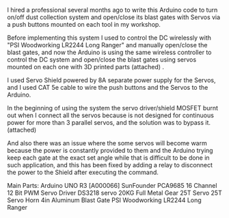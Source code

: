 I hired a professional several months ago to write this Arduino code to turn on/off dust collection system and open/close its blast gates
with Servos via a push buttons mounted on each tool in my workshop.

Before implementing this system I used to control the DC wirelessly with "PSI Woodworking LR2244 Long Ranger" and manually open/close the blast gates, and now the Arduino is using the same wireless controller to control the DC system and open/close the blast gates using servos mounted on each one with 3D printed parts (attached) .

I used Servo Shield powered by 8A separate power supply for the Servos, and I used CAT 5e cable to wire the push buttons and the Servos to the Arduino.

In the beginning of using the system the servo driver/shield MOSFET burnt out when I connect all the servos because is not designed for continuous power for more than 3 parallel servos, and the solution was to bypass it. (attached)

And also there was an issue where the some servos will become warm because the power is constantly provided to them and the Arduino trying keep each gate at the exact set angle while that is difficult to be done in such application, and this has been fixed by adding a relay to disconnect the power to the Shield after executing the command.

Main Parts:
Arduino UNO R3 [A000066]
SunFounder PCA9685 16 Channel 12 Bit PWM Servo Driver
DS3218 servo 20KG Full Metal Gear 25T Servo 
25T Servo Horn
4in Aluminum Blast Gate
PSI Woodworking LR2244 Long Ranger
